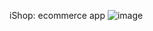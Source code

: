 iShop: ecommerce app
![image](https://github.com/aymendouibi/iShop/assets/55748356/bcd8087e-4436-49f8-986d-950c4349fb77)
